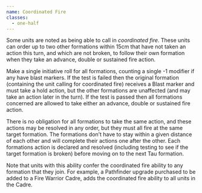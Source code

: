 ```yaml
---
name: Coordinated Fire
classes:
  - one-half
---
```

Some units are noted as being able to call in _coordinated fire_. These units can order up to two other formations within 15cm that have not taken an action this turn, and which are not broken, to follow their own formation when they take an advance, double or sustained fire action.

Make a single initiative roll for all formations, counting a single -1 modifier if any have blast markers. If the test is failed then the original formation (containing the unit calling for coordinated fire) receives a Blast marker and must take a hold action, but the other formations are unaffected (and may take an action later in the turn). If the test is passed then all formations concerned are allowed to take either an advance, double or sustained fire action.

There is no obligation for all formations to take the same action, and these actions may be resolved in any order, but they must all fire at the same target formation. The formations don’t have to stay within a given distance of each other and will complete their actions one after the other. Each formations action is declared and resolved (including testing to see if the target formation is broken) before moving on to the next Tau formation.

Note that units with this ability confer the coordinated fire ability to any formation that they join. For example, a Pathfinder upgrade purchased to be added to a Fire Warrior Cadre, adds the coordinated fire ability to all units in the Cadre.